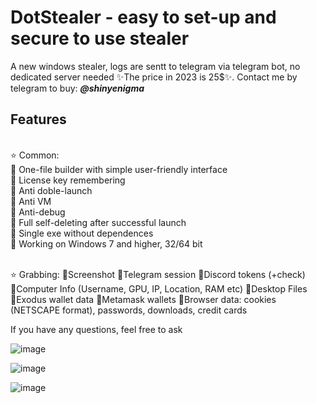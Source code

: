 # DotStealer - easy to set-up and secure to use stealer
A new windows stealer, logs are sentt to telegram via telegram bot, no dedicated server needed ✨The price in 2023 is 25$✨. Contact me by telegram to buy: <em>**@shinyenigma**</em>
## Features
<br />⭐️ Common:
<br />🔹 One-file builder with simple user-friendly interface
<br />🔹 License key remembering
<br />🔹 Anti doble-launch
<br />🔹 Anti VM
<br />🔹 Anti-debug
<br />🔹 Full self-deleting after successful launch
<br />🔹 Single exe without dependences
<br />🔹 Working on Windows 7 and higher, 32/64 bit


<br />⭐️ Grabbing:
💠Screenshot
💠Telegram session
💠Discord tokens (+check)
💠Computer Info (Username, GPU, IP, Location, RAM etc)
💠Desktop Files
💠Exodus wallet data
💠Metamask wallets
💠Browser data: cookies (NETSCAPE format), passwords, downloads, credit cards

If you have any questions, feel free to ask

![image](https://github.com/Shinyenigma/DotStealer/assets/113016710/abb99443-f405-4a41-9a97-7b06d054a7ba)

![image](https://github.com/Shinyenigma/DotStealer/assets/113016710/a248712b-a161-44af-af59-f480fbff298d)

![image](https://github.com/Shinyenigma/DotStealer/assets/113016710/ed1c3d4b-b473-4498-8c94-a48784f2716e)





